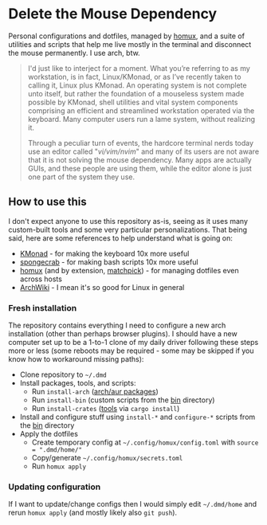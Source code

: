# Delete the Mouse Dependency

Personal configurations and dotfiles, managed by [homux](https://github.com/ArielHorwitz/homux), and a suite of utilities and scripts that help me live mostly in the terminal and disconnect the mouse permanently. I use arch, btw.

> I'd just like to interject for a moment. What you’re referring to as my workstation, is in fact, Linux/KMonad, or as I’ve recently taken to calling it, Linux plus KMonad. An operating system is not complete unto itself, but rather the foundation of a mouseless system made possible by KMonad, shell utilities and vital system components comprising an efficient and streamlined workstation operated via the keyboard. Many computer users run a lame system, without realizing it.
>
> Through a peculiar turn of events, the hardcore terminal nerds today use an editor called "*vi/vim/nvim*" and many of its users are not aware that it is not solving the mouse dependency. Many apps are actually GUIs, and these people are using them, while the editor alone is just one part of the system they use.

## How to use this

I don't expect anyone to use this repository as-is, seeing as it uses many custom-built tools and some very particular personalizations. That being said, here are some references to help understand what is going on:
* [KMonad](https://github.com/kmonad/kmonad/) - for making the keyboard 10x more useful
* [spongecrab](https://github.com/ArielHorwitz/spongecrab) - for making bash scripts 10x more useful
* [homux](https://github.com/ArielHorwitz/homux) (and by extension, [matchpick](https://github.com/ArielHorwitz/matchpick)) - for managing dotfiles even across hosts
* [ArchWiki](https://wiki.archlinux.org/) - I mean it's so good for Linux in general

### Fresh installation
The repository contains everything I need to configure a new arch installation (other than perhaps browser plugins). I should have a new computer set up to be a 1-to-1 clone of my daily driver following these steps more or less (some reboots may be required - some may be skipped if you know how to workaround missing paths):
* Clone repository to `~/.dmd`
* Install packages, tools, and scripts:
    - Run `install-arch` ([arch/aur packages](/dependencies/aur.txt))
    - Run `install-bin` (custom scripts from the [bin](/bin) directory)
    - Run `install-crates` ([tools](/dependencies/cargo.txt) via `cargo install`)
* Install and configure stuff using `install-*` and `configure-*` scripts from the [bin](/bin) directory
* Apply the dotfiles
    - Create temporary config at `~/.config/homux/config.toml` with `source = ".dmd/home/"`
    - Copy/generate `~/.config/homux/secrets.toml`
    - Run `homux apply`

### Updating configuration
If I want to update/change configs then I would simply edit `~/.dmd/home` and rerun `homux apply` (and mostly likely also `git push`).
